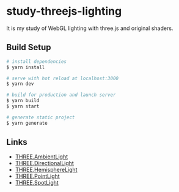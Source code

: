 # study-threejs-lighting
It is my study of WebGL lighting with three.js and original shaders.

## Build Setup

```bash
# install dependencies
$ yarn install

# serve with hot reload at localhost:3000
$ yarn dev

# build for production and launch server
$ yarn build
$ yarn start

# generate static project
$ yarn generate
```

## Links 

- [THREE.AmbientLight](https://threejs.org/docs/?q=Light#api/en/lights/AmbientLight)
- [THREE.DirectionalLight](https://threejs.org/docs/?q=Light#api/en/lights/DirectionalLight)
- [THREE.HemisphereLight](https://threejs.org/docs/?q=Light#api/en/lights/HemisphereLight)
- [THREE.PointLight](https://threejs.org/docs/?q=Light#api/en/lights/PointLight)
- [THREE.SpotLight](https://threejs.org/docs/?q=Light#api/en/lights/SpotLight)
